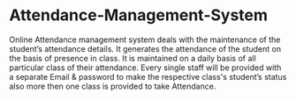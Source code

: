 # Attendance-Management-System
Online Attendance management system deals with the maintenance of the student’s attendance details. It generates the attendance of the student on the basis of presence in class. It is maintained on a daily basis of all particular class of their attendance. Every single staff will be provided with a separate Email &amp; password to make the respective class's student’s status also more then one class is provided to take Attendance.


